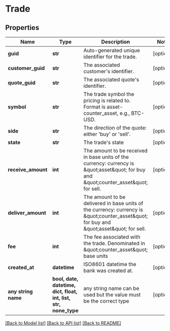 # Trade


## Properties
Name | Type | Description | Notes
------------ | ------------- | ------------- | -------------
**guid** | **str** | Auto-generated unique identifier for the trade. | [optional] 
**customer_guid** | **str** | The associated customer&#39;s identifier. | [optional] 
**quote_guid** | **str** | The associated quote&#39;s identifier. | [optional] 
**symbol** | **str** | The trade symbol the pricing is related to. Format is asset-counter_asset, e.g., BTC-USD. | [optional] 
**side** | **str** | The direction of the quote: either &#39;buy&#39; or &#39;sell&#39;. | [optional] 
**state** | **str** | The trade&#39;s state | [optional] 
**receive_amount** | **int** | The amount to be received in base units of the currency: currency is \&quot;asset\&quot; for buy and \&quot;counter_asset\&quot; for sell. | [optional] 
**deliver_amount** | **int** | The amount to be delivered in base units of the currency: currency is \&quot;counter_asset\&quot; for buy and \&quot;asset\&quot; for sell. | [optional] 
**fee** | **int** | The fee associated with the trade. Denominated in \&quot;counter_asset\&quot; base units | [optional] 
**created_at** | **datetime** | ISO8601 datetime the bank was created at. | [optional] 
**any string name** | **bool, date, datetime, dict, float, int, list, str, none_type** | any string name can be used but the value must be the correct type | [optional]

[[Back to Model list]](../README.md#documentation-for-models) [[Back to API list]](../README.md#documentation-for-api-endpoints) [[Back to README]](../README.md)


